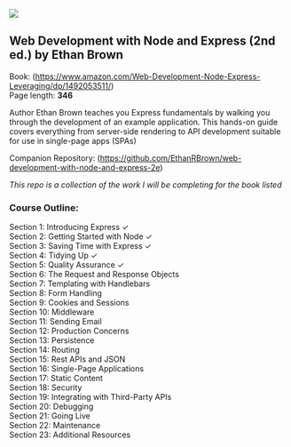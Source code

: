 ![](https://covers.oreillystatic.com/images/0636920261216/lrg.jpg)

## Web Development with Node and Express (2nd ed.) by Ethan Brown

Book: (https://www.amazon.com/Web-Development-Node-Express-Leveraging/dp/1492053511/) <br>
Page length: <b>346</b>

Author Ethan Brown teaches you Express fundamentals by walking you through the development of an example application. This hands-on guide covers everything from server-side rendering to API development suitable for use in single-page apps (SPAs)

Companion Repository: (https://github.com/EthanRBrown/web-development-with-node-and-express-2e)

_This repo is a collection of the work I will be completing for the book listed_

### Course Outline:

Section 1: Introducing Express &check; <br>
Section 2: Getting Started with Node &check; <br>
Section 3: Saving Time with Express &check; <br>
Section 4: Tidying Up &check; <br>
Section 5: Quality Assurance &check; <br>
Section 6: The Request and Response Objects <br>
Section 7: Templating with Handlebars <br>
Section 8: Form Handling <br>
Section 9: Cookies and Sessions <br>
Section 10: Middleware <br>
Section 11: Sending Email <br>
Section 12: Production Concerns <br>
Section 13: Persistence <br>
Section 14: Routing <br>
Section 15: Rest APIs and JSON <br>
Section 16: Single-Page Applications <br>
Section 17: Static Content <br>
Section 18: Security <br>
Section 19: Integrating with Third-Party APIs <br>
Section 20: Debugging <br>
Section 21: Going Live <br>
Section 22: Maintenance <br>
Section 23: Additional Resources <br>
